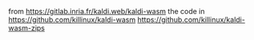from https://gitlab.inria.fr/kaldi.web/kaldi-wasm
the code in
https://github.com/killinux/kaldi-wasm
https://github.com/killinux/kaldi-wasm-zips
